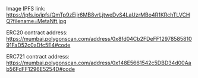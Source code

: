 Image IPFS link: https://ipfs.io/ipfs/QmTp9zEijr6MB8vrLjtweDvS4LaUzrMBo4R1KRchTLVCHQ?filename=MetaNft.jpg

ERC20 contract address: https://mumbai.polygonscan.com/address/0x8fd04Cb2FDeFF1297858581091FaD52c0aDfc5E4#code

ERC721 contract address: https://mumbai.polygonscan.com/address/0x148E5661542c5DBD34d00Aab56FdFF1296E5254D#code
